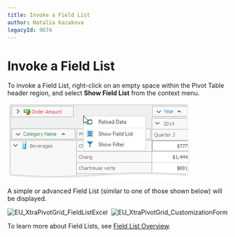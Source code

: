 ```yaml
---
title: Invoke a Field List
author: Natalia Kazakova
legacyId: 9674
---
```

# Invoke a Field List
To invoke a Field List, right-click on an empty space within the Pivot Table header region, and select **Show Field List** from the context menu.

![EU_XtraPivotGrid_ShowFieldListMenu](../../../images/img7594.png)

A simple or advanced Field List (similar to one of those shown below) will be displayed.

![EU_XtraPivotGrid_FieldListExcel](../../../images/img13517.png)&nbsp;&nbsp;![EU_XtraPivotGrid_CustomizationForm](../../../images/img7595.png)

To learn more about Field Lists, see [Field List Overview](../field-list-overview.md).